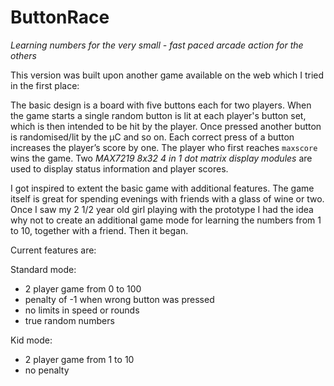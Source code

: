 # ButtonRace
*Learning numbers for the very small - fast paced arcade action for the others*

This version was built upon another game available on the web which I tried in the first place:

The basic design is a board with five buttons each for two players. When the game starts a single random button is lit at each player's button set, which is then intended to be hit by the player. Once pressed another button is randomised/lit by the µC and so on. Each correct press of a button increases the player’s score by one. The player who first reaches `maxscore` wins the game. Two *MAX7219 8x32 4 in 1 dot matrix display modules* are used to display status information and player scores.

I got inspired to extent the basic game with additional features. The game itself is great for spending evenings with friends with a glass of wine or two. Once I saw my 2 1/2 year old girl playing with the prototype I had the idea why not to create an additional game mode for learning the numbers from 1 to 10, together with a friend. Then it began.

Current features are:

Standard mode: 
* 2 player game from 0 to 100
* penalty of -1 when wrong button was pressed
* no limits in speed or rounds
* true random numbers

Kid mode: 
* 2 player game from 1 to 10
* no penalty
